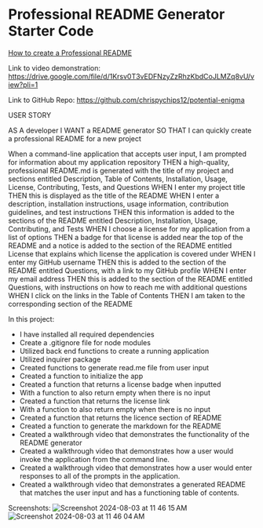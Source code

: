 # Professional README Generator Starter Code

[How to create a Professional README](https://coding-boot-camp.github.io/full-stack/github/professional-readme-guide)

Link to video demonstration: https://drive.google.com/file/d/1Krsv0T3vEDFNzyZzRhzKbdCoJLMZq8vU/view?pli=1

Link to GitHub Repo: https://github.com/chrispychips12/potential-enigma

USER STORY

AS A developer
I WANT a README generator
SO THAT I can quickly create a professional README for a new project

When a command-line application that accepts user input, I am prompted for information about my application repository
THEN a high-quality, professional README.md is generated with the title of my project and sections entitled Description, Table of Contents, Installation, Usage, License, Contributing, Tests, and Questions
WHEN I enter my project title
THEN this is displayed as the title of the README
WHEN I enter a description, installation instructions, usage information, contribution guidelines, and test instructions
THEN this information is added to the sections of the README entitled Description, Installation, Usage, Contributing, and Tests
WHEN I choose a license for my application from a list of options
THEN a badge for that license is added near the top of the README and a notice is added to the section of the README entitled License that explains which license the application is covered under
WHEN I enter my GitHub username
THEN this is added to the section of the README entitled Questions, with a link to my GitHub profile
WHEN I enter my email address
THEN this is added to the section of the README entitled Questions, with instructions on how to reach me with additional questions
WHEN I click on the links in the Table of Contents
THEN I am taken to the corresponding section of the README

In this project:
- I have installed all required dependencies
- Create a .gitignore file for node modules
- Utilized back end functions to create a running application
- Utilized inquirer package
- Created functions to generate read.me file from user input
- Created a function to initialize the app
- Created a function that returns a license badge when inputted
-   With a function to also return empty when there is no input
- Created a function that returns the license link
-   With a function to also return empty when there is no input
- Created a function that returns the licence section of README
- Created a function to generate the markdown for the README
- Created a walkthrough video that demonstrates the functionality of the README generator 
- Created a walkthrough video that demonstrates how a user would invoke the application from the command line.
- Created a walkthrough video that demonstrates how a user would enter responses to all of the prompts in the application.
- Created a walkthrough video that demonstrates a generated README that matches the user input and has a functioning table of contents.

Screenshots: 
![Screenshot 2024-08-03 at 11 46 15 AM](https://github.com/user-attachments/assets/01be7a3f-e695-4be0-b5db-51ec4964f699)
![Screenshot 2024-08-03 at 11 46 04 AM](https://github.com/user-attachments/assets/5badbea9-8cc7-4f38-a856-d10eaaa5c6ad)

 
